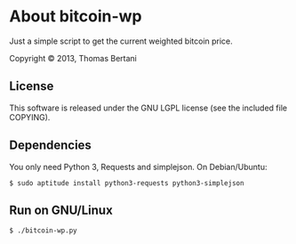 About bitcoin-wp
================
Just a simple script to get the current weighted bitcoin price.

Copyright © 2013, Thomas Bertani

License
-------
This software is released under the GNU LGPL license (see the included file
COPYING).

Dependencies
------------
You only need Python 3, Requests and simplejson. On Debian/Ubuntu:

    $ sudo aptitude install python3-requests python3-simplejson

Run on GNU/Linux
----------------
    $ ./bitcoin-wp.py
